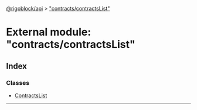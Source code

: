 [@rigoblock/api](../README.md) > ["contracts/contractsList"](../modules/_contracts_contractslist_.md)

# External module: "contracts/contractsList"

## Index

### Classes

* [ContractsList](../classes/_contracts_contractslist_.contractslist.md)

---

